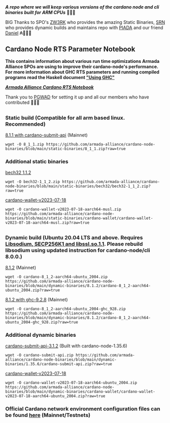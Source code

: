 ##

**_A repo where we will keep various versions of the cardano node and cli binaries built for ARM CPUs_** 🏴‍☠️🦾

BIG Thanks to SPO's [ZW3RK](https://twitter.com/zw3rkpool/) who provides the amazing Static Binaries, [SRN](https://armada-alliance.com/stake-pools/cc1b1c03798884c636703443a23b8d9e827d6c0417921600394198a0) who provides dynamic builds and maintains repo with [PIADA](https://armada-alliance.com/stake-pools/b8d8742c7b7b512468448429c776b3b0f824cef460db61aa1d24bc65) and our friend [Daniel](https://github.com/rekuenkdr) ₳🏴‍☠️🙏

## Cardano Node RTS Parameter Notebook

**This contains information about various run time optimizations Armada Alliance SPOs are using to improve their cardano-node's performance. For more information about GHC RTS parameters and running compiled programs read the Haskell document ["Using GHC"](https://downloads.haskell.org/~ghc/latest/docs/html/users_guide/runtime_control.html)**

**_[Armada Alliance Cardano RTS Notebook](https://docs.google.com/spreadsheets/d/1sw_fzqoubOEG6lMpWKVzCF8yISfY4YFAvnx_5E5T-1s/edit#gid=0)_**

Thank you to [PGWAD](https://armada-alliance.com/stake-pools/7e45a7e6ab3afcf99120e97aedf84e706e43d829ddc610ad667a85a3) for setting it up and all our members who have contributed 🙏🏴‍☠️

##

### Static build (Compatible for all arm based linux. Recommended)

[8.1.1 with cardano-submit-api](https://github.com/armada-alliance/cardano-node-binaries/blob/main/static-binaries/8_1_1.zip?raw=true) (Mainnet)

```
wget -O 8_1_1.zip https://github.com/armada-alliance/cardano-node-binaries/blob/main/static-binaries/8_1_1.zip?raw=true
```

### Additional static binaries

[bech32 1.1.2](https://github.com/armada-alliance/cardano-node-binaries/blob/main/static-binaries/bech32/bech32-1_1_2.zip?raw=true)

```
wget -O bech32-1_1_2.zip https://github.com/armada-alliance/cardano-node-binaries/blob/main/static-binaries/bech32/bech32-1_1_2.zip?raw=true
```

[cardano-wallet-v2023-07-18](https://github.com/armada-alliance/cardano-node-binaries/blob/main/static-binaries/cardano-wallet/cardano-wallet-v2023-07-18-aarch64-musl.zip?raw=true)

```
wget -O cardano-wallet-v2023-07-18-aarch64-musl.zip https://github.com/armada-alliance/cardano-node-binaries/blob/main/static-binaries/cardano-wallet/cardano-wallet-v2023-07-18-aarch64-musl.zip?raw=true
```

##

### Dynamic build (Ubuntu 20.04 LTS and above. Requires [Libsodium, SECP256K1 and libssl.so.1.1](https://github.com/armada-alliance/cardano-node-binaries/blob/main/dynamic-binaries/8.0.0/README.MD). Please rebuild libsodium using updated instruction for cardano-node/cli 8.0.0.)

[8.1.2](https://github.com/armada-alliance/cardano-node-binaries/blob/main/dynamic-binaries/8.1.2/cardano-8_1_2-aarch64-ubuntu_2004.zip?raw=true) (Mainnet)

```
wget -O cardano-8_1_2-aarch64-ubuntu_2004.zip https://github.com/armada-alliance/cardano-node-binaries/blob/main/dynamic-binaries/8.1.2/cardano-8_1_2-aarch64-ubuntu_2004.zip?raw=true
```

[8.1.2 with ghc-9.2.8](https://github.com/armada-alliance/cardano-node-binaries/blob/main/dynamic-binaries/8.1.2/cardano-8_1_2-aarch64-ubuntu_2004-ghc_928.zip?raw=true) (Mainnet)

```
wget -O cardano-8_1_2-aarch64-ubuntu_2004-ghc_928.zip https://github.com/armada-alliance/cardano-node-binaries/blob/main/dynamic-binaries/8.1.2/cardano-8_1_2-aarch64-ubuntu_2004-ghc_928.zip?raw=true
```

### Additional dynamic binaries

[cardano-submit-api-3.1.2](https://github.com/armada-alliance/cardano-node-binaries/blob/main/dynamic-binaries/1.35.6/cardano-submit-api.zip?raw=true) (Built with cardano-node-1.35.6)

```
wget -O cardano-submit-api.zip https://github.com/armada-alliance/cardano-node-binaries/blob/main/dynamic-binaries/1.35.6/cardano-submit-api.zip?raw=true
```

[cardano-wallet-v2023-07-18](https://github.com/armada-alliance/cardano-node-binaries/blob/main/dynamic-binaries/cardano-wallet/cardano-wallet-v2023-07-18-aarch64-ubuntu_2004.zip?raw=true)

```
wget -O cardano-wallet-v2023-07-18-aarch64-ubuntu_2004.zip https://github.com/armada-alliance/cardano-node-binaries/blob/main/dynamic-binaries/cardano-wallet/cardano-wallet-v2023-07-18-aarch64-ubuntu_2004.zip?raw=true
```

### Official Cardano network environment configuration files can be found [here](https://book.world.dev.cardano.org/environments.html) (Mainnet/Testnets)

